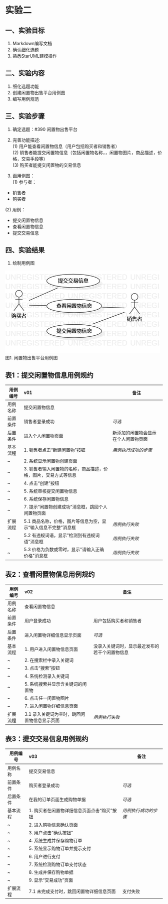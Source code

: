 # 实验二

## 一、实验目标

1. Markdown编写文档
2. 确认细化选题
3. 熟悉StarUML建模操作

## 二、实验内容

1. 细化选题功能
2. 创建闲置物出售平台用例图
3. 编写用例规范

## 三、实验步骤

1. 确定选题：#390 闲置物出售平台
2. 完善功能描述:  
(1) 用户能查看闲置物信息（用户包括购买者和销售者）  
(2) 销售者能提交闲置物信息（包括闲置物名称，，闲置物图片，商品描述，价格，交易手段等）    
(3) 购买者能提交闲置物的交易信息

3. 画用例图：  
(1) 参与者： 
- 销售者
- 购买者

(2) 用例：
- 提交闲置物信息
- 查看闲置物信息
- 提交交易信息

## 四、实验结果

1. 绘制用例图

![UML图](./UseCaseDiagram1.jpg)  
图1. 闲置物出售平台用例图

## 表1：提交闲置物信息用例规约  

用例编号  | v01 | 备注  
-|:-|-  
用例名称  | 提交闲置物信息  |   
前置条件  | 销售者登录成功  | *可选*   
后置条件  | 进入个人闲置物页面 | 新添加的闲置物会显示在个人闲置物页面
基本流程  | 1. 销售者点击“新建闲置物”按钮  |*用例执行成功的步骤*    
~| 2. 系统显示闲置物创建页面 |
~| 3. 销售者输入闲置物的名称，商品描述，价格，图片，交易方式等信息 |
~| 4. 点击“创建”按钮 |
~| 5. 系统审核提交闲置物信息 |
~| 6. 系统保存闲置物信息 |
~| 7. 提示“闲置物创建成功”消息框，跳回个人闲置物页面 |  
扩展流程  | 5.1 商品名称，价格，图片等信息为空，显示“输入信息不完整”消息框 |*用例执行失败* 
~| 5.2 有违规词语，显示"检测到有违规词语"消息框 |*用例执行失败* 
~| 5.3 价格为负数或零时，显示"请输入正确价格"消息框 | *用例执行失败* 


## 表2：查看闲置物信息用例规约  

用例编号  | v02 | 备注  
-|:-|-  
用例名称  | 查看闲置物信息  |   
前置条件  | 用户登录成功  | 用户包括购买者和销售者 
后置条件  | 进入闲置物详细信息显示页面 | *可选*   
基本流程  | 1. 用户进入闲置物信息页面 | 没录入关键词时，显示最近发布的若干个闲置物信息
~| 2. 在搜索栏中录入关键词 | 
~| 3. 点击“搜索”按钮 | 
~| 4. 系统检测录入关键词 |
~| 5. 系统搜索并显示含关键词的闲置物 |
~| 6. 点击任一闲置物图片 |
~| 7. 进入闲置物详细信息页面 |
扩展流程  | 3.1 录入关键词为空时，跳回闲置物信息显示页面 | *用例执行失败*  


## 表3：提交交易信息用例规约  

用例编号  | v03 | 备注  
-|:-|-  
用例名称  | 提交交易信息  |   
前置条件  | 购买者登录成功  | *可选*   
后置条件  | 在我的订单页面生成购物单据 | *可选*   
基本流程  | 1. 购买者在闲置物详细信息页面点击“购买”按钮 |*用例执行成功的步骤*    
~| 2. 进入购物信息确认页面 |
~| 3. 用户点击“确认按钮”|
~| 4. 系统生成并保存购物订单|
~| 5. 系统显示购物订单并提示支付|
~| 6. 用户进行支付|
~| 7. 系统检测购物订单支付状态 |
~| 8. 生成并保存购物单据 |
~| 9. 显示“交易成功”页面 |
扩展流程  | 7.1 未完成支付时，跳回闲置物详细信息页面 |支付失败
 
